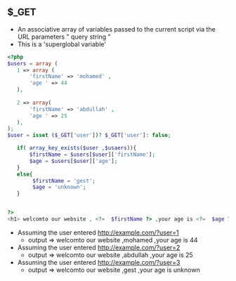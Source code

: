 ## $_GET
 - An associative array of variables passed to the current script via the URL parameters " query string "
 - This is a 'superglobal variable'
 ```php
 <?php
 $users = array (
    1 => array (
        'firstName' => 'mohamed' ,
        'age ' => 44
    ),
    
    2 => array(
        'firstName' => 'abdullah' ,
        'age ' => 25
    ),
 );
 $user = isset ($_GET['user'])? $_GET['user']: false;

    if( array_key_exists($user ,$usaers)){
        $firstName = $users[$user]['firstName'];
        $age = $users[$user]['age'];
    }
    else{
         $firstName = 'gest';
         $age = 'unknown';
    }

 
 ?>
 <h1> welcomto our website , <?=  $firstName ?> ,your age is <?=  $age ?> </h1>

 ```

 - Assuming the user entered http://example.com/?user=1
     - output =>  welcomto our website ,mohamed ,your age is 44
 - Assuming the user entered http://example.com/?user=2
     - output =>  welcomto our website ,abdullah ,your age is 25 
 - Assuming the user entered http://example.com/?user=3
     - output =>  welcomto our website ,gest ,your age is unknown 
